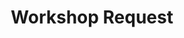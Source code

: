 ---
title: "Workshop Request"
layout: redirect
sitemap: false
permalink: /workshop-request/
redirect_to: "http://goo.gl/forms/97kNvkQwox" 
---